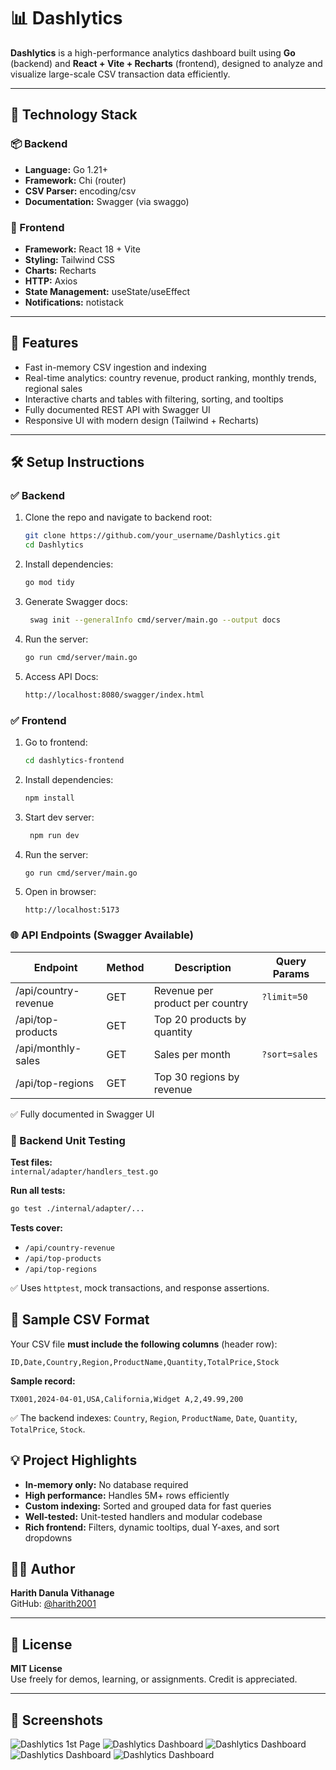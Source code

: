 # 📊 Dashlytics

**Dashlytics** is a high-performance analytics dashboard built using **Go** (backend) and **React + Vite + Recharts** (frontend), designed to analyze and visualize large-scale CSV transaction data efficiently.

---

## 🚀 Technology Stack

### 📦 Backend
- **Language:** Go 1.21+
- **Framework:** Chi (router)
- **CSV Parser:** encoding/csv
- **Documentation:** Swagger (via swaggo)

### 🎨 Frontend
- **Framework:** React 18 + Vite
- **Styling:** Tailwind CSS
- **Charts:** Recharts
- **HTTP:** Axios
- **State Management:** useState/useEffect
- **Notifications:** notistack

---

## 🧠 Features

- Fast in-memory CSV ingestion and indexing
- Real-time analytics: country revenue, product ranking, monthly trends, regional sales
- Interactive charts and tables with filtering, sorting, and tooltips
- Fully documented REST API with Swagger UI
- Responsive UI with modern design (Tailwind + Recharts)

---

## 🛠️ Setup Instructions

### ✅ Backend

1. Clone the repo and navigate to backend root:
   ```bash
   git clone https://github.com/your_username/Dashlytics.git
   cd Dashlytics
2. Install dependencies:
   ```bash
   go mod tidy
3. Generate Swagger docs:
   ```bash
    swag init --generalInfo cmd/server/main.go --output docs
4. Run the server:
    ```bash
    go run cmd/server/main.go
5. Access API Docs:
    ```bash
    http://localhost:8080/swagger/index.html

### ✅ Frontend

1. Go to frontend:
   ```bash
   cd dashlytics-frontend
2. Install dependencies:
   ```bash
   npm install
3. Start dev server:
   ```bash
    npm run dev
4. Run the server:
    ```bash
    go run cmd/server/main.go
5. Open in browser:
    ```ardunio
    http://localhost:5173

### 🌐 API Endpoints (Swagger Available)

| Endpoint              | Method | Description                        | Query Params      |
|-----------------------|--------|------------------------------------|-------------------|
| /api/country-revenue  | GET    | Revenue per product per country    | `?limit=50`       |
| /api/top-products     | GET    | Top 20 products by quantity        |                   |
| /api/monthly-sales    | GET    | Sales per month                    | `?sort=sales`     |
| /api/top-regions      | GET    | Top 30 regions by revenue          |                   |

✅ Fully documented in Swagger UI

### 🧪 Backend Unit Testing 

**Test files:**  
`internal/adapter/handlers_test.go`

**Run all tests:**
```bash
go test ./internal/adapter/...
```

**Tests cover:**
- `/api/country-revenue`
- `/api/top-products`
- `/api/top-regions`

✅ Uses `httptest`, mock transactions, and response assertions.

## 📁 Sample CSV Format

Your CSV file **must include the following columns** (header row):

```
ID,Date,Country,Region,ProductName,Quantity,TotalPrice,Stock
```

**Sample record:**

```
TX001,2024-04-01,USA,California,Widget A,2,49.99,200
```

✅ The backend indexes: `Country`, `Region`, `ProductName`, `Date`, `Quantity`, `TotalPrice`, `Stock`.

## 💡 Project Highlights

- **In-memory only:** No database required
- **High performance:** Handles 5M+ rows efficiently
- **Custom indexing:** Sorted and grouped data for fast queries
- **Well-tested:** Unit-tested handlers and modular codebase
- **Rich frontend:** Filters, dynamic tooltips, dual Y-axes, and sort dropdowns

## 🧑‍💻 Author

**Harith Danula Vithanage**  
GitHub: [@harith2001](https://github.com/harith2001)

---

## 📜 License

**MIT License**  
Use freely for demos, learning, or assignments. Credit is appreciated.

---

## 📸 Screenshots

![Dashlytics 1st Page](/img/UI.png)
![Dashlytics Dashboard](/img//dashboard.png)
![Dashlytics Dashboard](/img//dashboard1.png)
![Dashlytics Dashboard](/img//dashboard2.png)
![Dashlytics Dashboard](/img//dashboard3.png)

